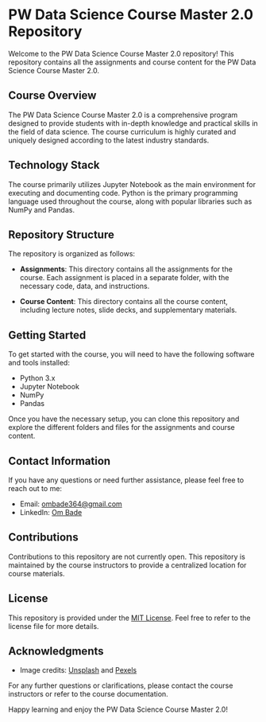 # PW Data Science Course Master 2.0 Repository

Welcome to the PW Data Science Course Master 2.0 repository! This repository contains all the assignments and course content for the PW Data Science Course Master 2.0.

## Course Overview

The PW Data Science Course Master 2.0 is a comprehensive program designed to provide students with in-depth knowledge and practical skills in the field of data science. The course curriculum is highly curated and uniquely designed according to the latest industry standards.

## Technology Stack

The course primarily utilizes Jupyter Notebook as the main environment for executing and documenting code. Python is the primary programming language used throughout the course, along with popular libraries such as NumPy and Pandas.

## Repository Structure

The repository is organized as follows:

- **Assignments**: This directory contains all the assignments for the course. Each assignment is placed in a separate folder, with the necessary code, data, and instructions.

- **Course Content**: This directory contains all the course content, including lecture notes, slide decks, and supplementary materials.

## Getting Started

To get started with the course, you will need to have the following software and tools installed:

- Python 3.x
- Jupyter Notebook
- NumPy
- Pandas

Once you have the necessary setup, you can clone this repository and explore the different folders and files for the assignments and course content.

## Contact Information

If you have any questions or need further assistance, please feel free to reach out to me:

- Email: ombade364@gmail.com
- LinkedIn: [Om Bade](https://www.linkedin.com/in/om-bade-1633081a5/)

## Contributions

Contributions to this repository are not currently open. This repository is maintained by the course instructors to provide a centralized location for course materials.

## License

This repository is provided under the [MIT License](LICENSE). Feel free to refer to the license file for more details.

## Acknowledgments

- Image credits: [Unsplash](https://unsplash.com) and [Pexels](https://www.pexels.com)

For any further questions or clarifications, please contact the course instructors or refer to the course documentation.

Happy learning and enjoy the PW Data Science Course Master 2.0!
